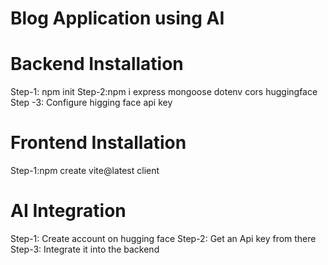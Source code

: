 # Blog Application using AI

# Backend Installation

Step-1: npm init
Step-2:npm i express mongoose dotenv cors huggingface
Step -3: Configure higging face api key

# Frontend Installation

Step-1:npm create vite@latest client

# AI Integration
Step-1: Create account on hugging face 
Step-2: Get an Api key from there
Step-3: Integrate it into the backend
